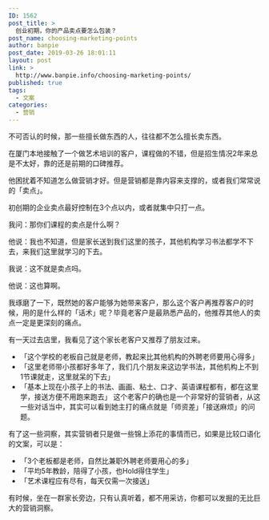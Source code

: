 ```yaml
---
ID: 1562
post_title: >
  创业初期，你的产品卖点要怎么包装？
post_name: choosing-marketing-points
author: banpie
post_date: 2019-03-26 18:01:11
layout: post
link: >
  http://www.banpie.info/choosing-marketing-points/
published: true
tags:
  - 文案
categories:
  - 营销
---
```

不可否认的时候，那一些擅长做东西的人，往往都不怎么擅长卖东西。

在厦门本地接触了一个做艺术培训的客户，课程做的不错，但是招生情况2年来总是不太好，靠的还是前期的口碑推荐。

他困扰着不知道怎么做营销才好。但是营销都是靠内容来支撑的，或者我们常常说的「卖点」。

初创期的企业卖点最好控制在3个点以内，或者就集中只打一点。

我问：那你们课程的卖点是什么啊？

他说：我也不知道，但是家长送到我们这里的孩子，其他机构学习书法都学不下去，来我们这里就学习的下去。

我说：这不就是卖点吗。

他说：这也算啊。

我琢磨了一下，既然她的客户能够为她带来客户，那么这个客户再推荐客户的时候，用的是什么样的「话术」呢？毕竟老客户是最熟悉产品的，他推荐其他人的卖点一定是更深刻的痛点。

有一天过去店里，我看见了这个家长老客户又推荐了朋友过来。

- 「这个学校的老板自己就是老师，教起来比其他机构的外聘老师要用心得多」
- 「这里老师带小孩都好多年了，我们几个朋友来这边学书法，其他机构上不到1节课就走，这里就呆的下去」
- 「基本上现在小孩子上的书法、画画、粘土、口才、英语课程都有，都在这里学，接送方便不用跑来跑去」
这个老客户的确也是一个非常好的营销者，从这一些对话当中，其实可以看到她主打的痛点就是「师资差」「接送麻烦」的问题。

有了这一些洞察，其实营销者只是做一些锦上添花的事情而已，如果是比较口语化的文案，可以是：

- 「3个老板都是老师，自然比兼职外聘老师要用心的多」
- 「平均5年教龄，陪得了小孩，也Hold得住学生」
- 「艺术课程应有尽有，每天仅需一次接送」

有时候，坐在一群家长旁边，只有认真听着，都不用采访，你都可以发掘的无比巨大的营销洞察。